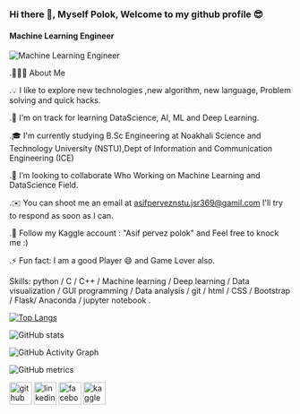 ### Hi there 👋, Myself Polok, Welcome to my github profile 😎
#### Machine Learning Engineer
![Machine Learning Engineer](https://monkeylearn.com/static/d7bc5e292b4d171b0105b91a9c5ba9ae/4394e/normal.webp)


.👨🏻‍💻  About Me

.💡 I like to explore new technologies ,new algorithm, new language, Problem solving and quick hacks.

.🌱 I'm on track for learning DataScience, AI, ML and Deep Learning.

.🎓 I'm currently studying B.Sc Engineering at Noakhali Science and Technology University (NSTU),Dept of Information and Communication Engineering (ICE)

.👯 I’m looking to collaborate Who Working on Machine Learning and DataScience Field.

.✉️ You can shoot me an email at asifperveznstu.jsr369@gamil.com I'll try to respond as soon as I can.

.💬 Follow my Kaggle account : "Asif pervez polok" and Feel free to knock me :)

.⚡ Fun fact: I am a good Player 😄 and Game Lover also.




Skills: python / C / C++ / Machine learning / Deep learning / Data visualization / GUI programming / Data analysis / git / html / CSS / Bootstrap / Flask/ Anaconda / jupyter notebook .




[![Top Langs](https://github-readme-stats.vercel.app/api/top-langs/?username=polok-dev98)](https://github.com/anuraghazra/github-readme-stats)

![GitHub stats](https://github-readme-stats.vercel.app/api?username=polok-dev98&show_icons=true&count_private=true)  

![GitHub Activity Graph](https://activity-graph.herokuapp.com/graph?username=polok-dev98)  

![GitHub metrics](https://metrics.lecoq.io/polok-dev98)  



[<img src='https://cdn.jsdelivr.net/npm/simple-icons@3.0.1/icons/github.svg' alt='github' height='40'>](https://github.com/polok-dev98)  [<img src='https://cdn.jsdelivr.net/npm/simple-icons@3.0.1/icons/linkedin.svg' alt='linkedin' height='40'>](https://www.linkedin.com/in/www.linkedin.com/in/asif-pervez-polok-237445210/)  [<img src='https://cdn.jsdelivr.net/npm/simple-icons@3.0.1/icons/facebook.svg' alt='facebook' height='40'>](https://www.facebook.com/https://web.facebook.com/pol.ok.5203/)  [<img src='https://cdn.jsdelivr.net/npm/simple-icons@3.0.1/icons/kaggle.svg' alt='kaggle' height='40'>](https://www.kaggle.com/asifpervezpolok)  


